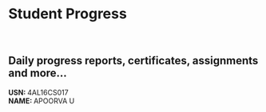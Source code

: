 # Student Progress
<br>

## Daily progress reports, certificates, assignments and more...

<b> USN: </b> 4AL16CS017   <br>
<b> NAME: </b>  APOORVA U
